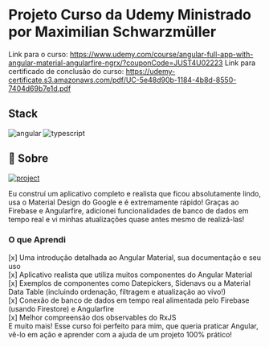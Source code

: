 [TYPESCRIPT__BADGE]: https://img.shields.io/badge/typescript-D4FAFF?style=for-the-badge&logo=typescript
[ANGULAR__BADGE]: https://img.shields.io/badge/Angular-red?style=for-the-badge&logo=angular
[PROJECT__BADGE]: https://img.shields.io/badge/📱Visit_this_project-000?style=for-the-badge&logo=project
[PROJECT__URL]: https://ng-fitness-tracker-7f1fd.web.app/

# Projeto Curso da Udemy Ministrado por Maximilian Schwarzmüller

Link para o curso: https://www.udemy.com/course/angular-full-app-with-angular-material-angularfire-ngrx/?couponCode=JUST4U02223
Link para certificado de conclusão do curso: https://udemy-certificate.s3.amazonaws.com/pdf/UC-5e48d90b-1184-4b8d-8550-7404d69b7e1d.pdf

## Stack

![angular][ANGULAR__BADGE]
![typescript][TYPESCRIPT__BADGE]

## 📖 Sobre

[![project][PROJECT__BADGE]][PROJECT__URL]

Eu construí um aplicativo completo e realista que ficou absolutamente lindo, usa o Material Design do Google e é extremamente rápido! Graças ao Firebase e Angularfire, adicionei funcionalidades de banco de dados em tempo real e vi minhas atualizações quase antes mesmo de realizá-las!

### O que Aprendi

[x] Uma introdução detalhada ao Angular Material, sua documentação e seu uso <br>
[x] Aplicativo realista que utiliza muitos componentes do Angular Material <br>
[x] Exemplos de componentes como Datepickers, Sidenavs ou a Material Data Table (incluindo ordenação, filtragem e atualização ao vivo!) <br>
[x] Conexão de banco de dados em tempo real alimentada pelo Firebase (usando Firestore) e Angularfire <br>
[x] Melhor compreensão dos observables do RxJS <br>
E muito mais!
Esse curso foi perfeito para mim, que queria praticar Angular, vê-lo em ação e aprender com a ajuda de um projeto 100% prático!

